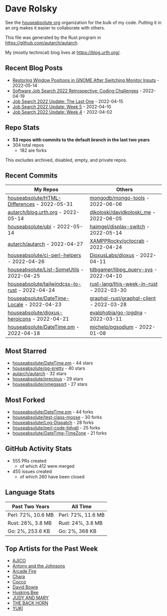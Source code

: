 
# Dave Rolsky

See the [houseabsolute org](/houseabsolute) organization for the bulk of my
code. Putting it in an org makes it easier to collaborate with others.

This file was generated by the Rust program in
https://github.com/autarch/autarch.

My (mostly technical) blog lives at https://blog.urth.org/.

## Recent Blog Posts

- [Restoring Window Positions in GNOME After Switching Monitor Inputs](https://blog.urth.org/2022/05/14/restoring-window-positions-in-gnome-after-switching-monitor-inputs/) - 2022-05-14
- [Software Job Search 2022 Retrospective: Coding Challenges](https://blog.urth.org/2022/04/19/software-job-search-2022-retrospective-coding-challenges/) - 2022-04-19
- [Job Search 2022 Update: The Last One](https://blog.urth.org/2022/04/15/job-search-2022-update-the-last-one/) - 2022-04-15
- [Job Search 2022 Update: Week 5](https://blog.urth.org/2022/04/10/job-search-2022-update-week-5/) - 2022-04-10
- [Job Search 2022 Update: Week 4](https://blog.urth.org/2022/04/02/job-search-2022-update-week-4/) - 2022-04-02


## Repo Stats
- **53 repos with commits to the default branch in the last two years**
- 304 total repos
  - 182 are forks

This excludes archived, disabled, empty, and private repos.

## Recent Commits
| My Repos | Others |
|----------|--------|
| [houseabsolute/HTML-Differences](https://github.com/houseabsolute/HTML-Differences) - 2022-05-31              | [mongodb/mongo-tools](https://github.com/mongodb/mongo-tools) - 2022-06-06                |
| [autarch/blog.urth.org](https://github.com/autarch/blog.urth.org) - 2022-05-14              | [djkoloski/davidkoloski_me](https://github.com/djkoloski/davidkoloski_me) - 2022-06-05                |
| [houseabsolute/ubi](https://github.com/houseabsolute/ubi) - 2022-05-14              | [haimgel/display-switch](https://github.com/haimgel/display-switch) - 2022-05-14                |
| [autarch/autarch](https://github.com/autarch/autarch) - 2022-04-27              | [XAMPPRocky/octocrab](https://github.com/XAMPPRocky/octocrab) - 2022-04-24                |
| [houseabsolute/ci-perl-helpers](https://github.com/houseabsolute/ci-perl-helpers) - 2022-04-26              | [DioxusLabs/dioxus](https://github.com/DioxusLabs/dioxus) - 2022-04-11                |
| [houseabsolute/List-SomeUtils](https://github.com/houseabsolute/List-SomeUtils) - 2022-04-25              | [tdbgamer/libpg_query-sys](https://github.com/tdbgamer/libpg_query-sys) - 2022-04-10                |
| [houseabsolute/tailwindcss-to-rust](https://github.com/houseabsolute/tailwindcss-to-rust) - 2022-04-24              | [rust-lang/this-week-in-rust](https://github.com/rust-lang/this-week-in-rust) - 2022-03-30                |
| [houseabsolute/DateTime-Locale](https://github.com/houseabsolute/DateTime-Locale) - 2022-04-23              | [graphql-rust/graphql-client](https://github.com/graphql-rust/graphql-client) - 2022-03-28                |
| [houseabsolute/dioxus-heroicons](https://github.com/houseabsolute/dioxus-heroicons) - 2022-04-21              | [evalphobia/go-logdna](https://github.com/evalphobia/go-logdna) - 2022-03-11                |
| [houseabsolute/DateTime.pm](https://github.com/houseabsolute/DateTime.pm) - 2022-04-18              | [michelp/pgsodium](https://github.com/michelp/pgsodium) - 2022-01-08                |


## Most Starred
- [houseabsolute/DateTime.pm](https://github.com/houseabsolute/DateTime.pm) - 44 stars
- [houseabsolute/pg-pretty](https://github.com/houseabsolute/pg-pretty) - 40 stars
- [autarch/autarch](https://github.com/autarch/autarch) - 32 stars
- [houseabsolute/precious](https://github.com/houseabsolute/precious) - 29 stars
- [houseabsolute/omegasort](https://github.com/houseabsolute/omegasort) - 27 stars


## Most Forked
- [houseabsolute/DateTime.pm](https://github.com/houseabsolute/DateTime.pm) - 44 forks
- [houseabsolute/test-class-moose](https://github.com/houseabsolute/test-class-moose) - 30 forks
- [houseabsolute/Log-Dispatch](https://github.com/houseabsolute/Log-Dispatch) - 28 forks
- [houseabsolute/perl-code-tidyall](https://github.com/houseabsolute/perl-code-tidyall) - 25 forks
- [houseabsolute/DateTime-TimeZone](https://github.com/houseabsolute/DateTime-TimeZone) - 21 forks


## GitHub Activity Stats
- 555 PRs created
  - of which 412 were merged
- 455 issues created
  - of which 260 have been closed

## Language Stats
| Past Two Years        | All Time                |
|-----------------------|-------------------------|
| Perl: 72%, 10.6 MB              | Perl: 72%, 11.6 MB                |
| Rust: 26%, 3.8 MB              | Rust: 24%, 3.8 MB                |
| Go: 2%, 253.6 KB              | Go: 2%, 368 KB                |


## Top Artists for the Past Week
* [AJICO](https://musicbrainz.org/artist/1f245b43-f9ba-4d02-a70b-cd08a99cd1c9)
* [Antony and the Johnsons](https://musicbrainz.org/artist/90cc2464-234e-4da0-b39b-576f36e633bc)
* [Arcade Fire](https://musicbrainz.org/artist/52074ba6-e495-4ef3-9bb4-0703888a9f68)
* [Chara](https://musicbrainz.org/artist/94812064-a7c2-49d2-b6b0-b9e76289bf87)
* [Cocco](https://musicbrainz.org/artist/7f28f385-a591-4f66-80ea-a81a0f2abb54)
* [David Bowie](https://musicbrainz.org/artist/5441c29d-3602-4898-b1a1-b77fa23b8e50)
* [Husking Bee](https://musicbrainz.org/artist/41fd93c6-8f41-4b14-9968-0e13249fa340)
* [JUDY AND MARY](https://musicbrainz.org/artist/63b6dd9a-916d-4076-b898-43763aac6bce)
* [THE BACK HORN](https://musicbrainz.org/artist/05f4fbf4-d01f-4dac-bd66-9613e4db8044)
* [YUKI](https://musicbrainz.org/artist/379866cd-980d-4d20-81f2-37986fd766fc)

